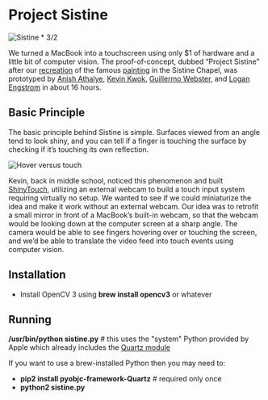 # Project Sistine

![Sistine * 3/2](splash.png)

We turned a MacBook into a touchscreen using only $1 of hardware and a little bit of computer vision. The proof-of-concept, dubbed “Project Sistine” after our [recreation](https://www.anishathalye.com/media/2018/04/03/thumbnail.jpg) of the famous [painting](https://en.wikipedia.org/wiki/The_Creation_of_Adam) in the Sistine Chapel, was prototyped by [Anish Athalye](https://twitter.com/anishathalye), [Kevin Kwok](https://twitter.com/antimatter15), [Guillermo Webster](https://twitter.com/biject), and [Logan Engstrom](https://github.com/lengstrom) in about 16 hours.

## Basic Principle

The basic principle behind Sistine is simple. Surfaces viewed from an angle tend to look shiny, and you can tell if a finger is touching the surface by checking if it’s touching its own reflection.

![Hover versus touch](https://www.anishathalye.com/media/2018/04/03/explanation.png)

Kevin, back in middle school, noticed this phenomenon and built [ShinyTouch](https://antimatter15.com/project/shinytouch/), utilizing an external webcam to build a touch input system requiring virtually no setup. We wanted to see if we could miniaturize the idea and make it work without an external webcam. Our idea was to retrofit a small mirror in front of a MacBook’s built-in webcam, so that the webcam would be looking down at the computer screen at a sharp angle. The camera would be able to see fingers hovering over or touching the screen, and we’d be able to translate the video feed into touch events using computer vision.


## Installation

* Install OpenCV 3 using __brew install opencv3__ or whatever

## Running

__/usr/bin/python sistine.py__  # this uses the "system" Python provided by Apple which already includes the [Quartz module](https://pypi.org/project/pyobjc-framework-Quartz)

If you want to use a brew-installed Python then you may need to:
* __pip2 install pyobjc-framework-Quartz__  # required only once
* __python2 sistine.py__
